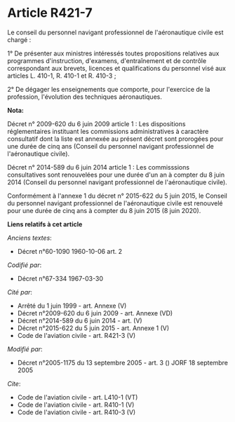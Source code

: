 # Article R421-7

Le conseil du personnel navigant professionnel de l'aéronautique civile est chargé : 

1° De présenter aux ministres intéressés toutes propositions relatives aux programmes d'instruction, d'examens,
d'entraînement et de contrôle correspondant aux brevets, licences et qualifications du personnel visé aux articles L. 410-1,
R. 410-1 et R. 410-3 ; 

2° De dégager les enseignements que comporte, pour l'exercice de la profession, l'évolution des techniques aéronautiques.

**Nota:**

Décret n° 2009-620 du 6 juin 2009 article 1 : Les dispositions réglementaires instituant les commissions administratives à
caractère consultatif dont la liste est annexée au présent décret sont prorogées pour une durée de cinq ans (Conseil du
personnel navigant professionnel de l'aéronautique civile).

Décret n° 2014-589 du 6 juin 2014 article 1 : Les commisssions consultatives sont renouvelées pour une durée d'un an à
compter du 8 juin 2014 (Conseil du personnel navigant professionnel de l'aéronautique civile).

Conformément à l'annexe 1 du décret n° 2015-622 du 5 juin 2015, le Conseil du personnel navigant professionnel de
l'aéronautique civile est renouvelé pour une durée de cinq ans à compter du 8 juin 2015 (8 juin 2020).

**Liens relatifs à cet article**

_Anciens textes_:

  - Décret n°60-1090 1960-10-06 art. 2

_Codifié par_:

  - Décret n°67-334 1967-03-30

_Cité par_:

  - Arrêté du 1 juin 1999 - art. Annexe (V)
  - Décret n°2009-620 du 6 juin 2009 - art. Annexe (VD)
  - Décret n°2014-589 du 6 juin 2014 - art. (V)
  - Décret n°2015-622 du 5 juin 2015 - art. Annexe 1 (V)
  - Code de l'aviation civile - art. R421-3 (V)

_Modifié par_:

  - Décret n°2005-1175 du 13 septembre 2005 - art. 3 () JORF 18 septembre 2005

_Cite_:

  - Code de l'aviation civile - art. L410-1 (VT)
  - Code de l'aviation civile - art. R410-1 (V)
  - Code de l'aviation civile - art. R410-3 (V)
